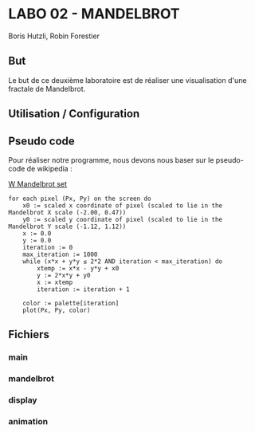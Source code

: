 # LABO 02 - MANDELBROT 

Boris Hutzli, Robin Forestier

## But

Le but de ce deuxième laboratoire est de réaliser une visualisation d'une fractale de Mandelbrot.

## Utilisation / Configuration



## Pseudo code

Pour réaliser notre programme, nous devons nous baser sur le pseudo-code de wikipedia :

[W Mandelbrot set](https://en.wikipedia.org/wiki/Mandelbrot_set#Computer_drawings)

```
for each pixel (Px, Py) on the screen do
    x0 := scaled x coordinate of pixel (scaled to lie in the Mandelbrot X scale (-2.00, 0.47))
    y0 := scaled y coordinate of pixel (scaled to lie in the Mandelbrot Y scale (-1.12, 1.12))
    x := 0.0
    y := 0.0
    iteration := 0
    max_iteration := 1000
    while (x*x + y*y ≤ 2*2 AND iteration < max_iteration) do
        xtemp := x*x - y*y + x0
        y := 2*x*y + y0
        x := xtemp
        iteration := iteration + 1
    
    color := palette[iteration]
    plot(Px, Py, color)    
```

## Fichiers

### main

### mandelbrot

### display

### animation

  